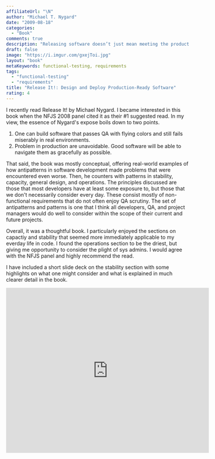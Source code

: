 ```yaml
---
affiliateUrl: "\N"
author: "Michael T. Nygard"
date: "2009-08-18"
categories:
  - "Book"
comments: true
description: "Releasing software doesn’t just mean meeting the product feature requirements. It means meeting certain non-functional requirements that make the app "
draft: false
image: "https://i.imgur.com/gxejToi.jpg"
layout: "book"
metaKeywords: functional-testing, requirements
tags:
  - "functional-testing"
  - "requirements"
title: "Release It!: Design and Deploy Production-Ready Software"
rating: 4
---
```


I recently read Release It! by Michael Nygard.  I became interested in this book when the NFJS 2008 panel cited it as their #1 suggested read.  In my view, the essence of Nygard's expose boils down to two points. 

<!--more-->

1. One can build software that passes QA with flying colors and still fails miserably in real environments.
2. Problem in production are unavoidable. Good software will be able to navigate them as gracefully as possible.

That said, the book was mostly conceptual, offering real-world examples of how antipatterns in software development made problems that were encountered even worse.  Then, he counters with patterns in stability, capacity, general design, and operations.  The principles discussed are those that most developers have at least some exposure to, but those that we don't necessarily consider every day.  These consist mostly of non-functional requirements that do not often enjoy QA scrutiny.  The set of antipatterns and patterns is one that I think all developers, QA, and project managers would do well to consider within the scope of their current and future projects.

Overall, it was a thoughtful book.  I particularly enjoyed the sections on capactiy and stability that seemed more immediately applicable to my everday life in code.  I found the operations section to be the driest, but giving me opportunity to consider the plight of sys admins.  I would agree with the NFJS panel and highly recommend the read.

I have included a short slide deck on the stability section with some highlights on what one might consider and what is explained in much clearer detail in the book.

<iframe src="http://docs.google.com/present/embed?id=dcsq834g_58hp4kx2gx&size=m" frameborder="0" width="555" height="451"></iframe>

  
